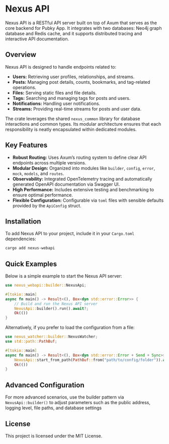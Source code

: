 # Nexus API

Nexus API is a RESTful API server built on top of Axum that serves as the core backend for Pubky App. It integrates with two databases: Neo4j graph database and Redis cache, and it supports distributed tracing and interactive API documentation.

## Overview

Nexus API is designed to handle endpoints related to:

- **Users:** Retrieving user profiles, relationships, and streams.
- **Posts:** Managing post details, counts, bookmarks, and tag-related operations.
- **Files:** Serving static files and file details.
- **Tags:** Searching and managing tags for posts and users.
- **Notifications:** Handling user notifications.
- **Streams:** Providing real-time streams for posts and user data.

The crate leverages the shared `nexus_common` library for database interactions and common types. Its modular architecture ensures that each responsibility is neatly encapsulated within dedicated modules.

## Key Features

- **Robust Routing:** Uses Axum’s routing system to define clear API endpoints across multiple versions.
- **Modular Design:** Organized into modules like `builder`, `config`, `error`, `mock`, `models`, and `routes`.
- **Observability:** Integrated OpenTelemetry tracing and automatically generated OpenAPI documentation via Swagger UI.
- **High Performance:** Includes extensive testing and benchmarking to ensure optimal performance.
- **Flexible Configuration:** Configurable via `toml` files with sensible defaults provided by the `ApiConfig` struct.

## Installation

To add Nexus API to your project, include it in your `Cargo.toml` dependencies:

```bash
cargo add nexus-webapi
```

## Quick Examples

Below is a simple example to start the Nexus API server:

```rust
use nexus_webapi::builder::NexusApi;

#[tokio::main]
async fn main() -> Result<(), Box<dyn std::error::Error>> {
    // Build and run the Nexus API server
    NexusApi::builder().run().await?;
    Ok(())
}
```

Alternatively, if you prefer to load the configuration from a file:

```rust
use nexus_watcher::builder::NexusWatcher;
use std::path::PathBuf;

#[tokio::main]
async fn main() -> Result<(), Box<dyn std::error::Error + Send + Sync>> {
    NexusApi::start_from_path(PathBuf::from("path/to/config/folder")).await?;
    Ok(())
}
```

## Advanced Configuration

For more advanced scenarios, use the builder pattern via `NexusApi::builder()` to adjust parameters such as the public address, logging level, file paths, and database settings

## License

This project is licensed under the MIT License.
